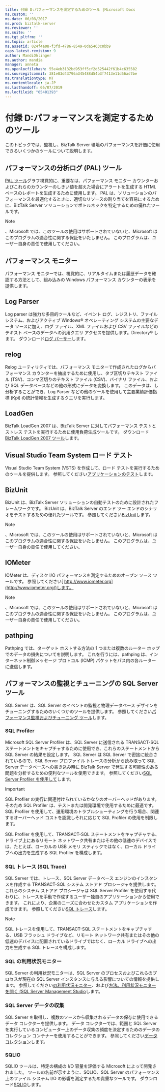 ```yaml
---
title: 付録 D:パフォーマンスを測定するためのツール |Microsoft Docs
ms.custom: ''
ms.date: 06/08/2017
ms.prod: biztalk-server
ms.reviewer: ''
ms.suite: ''
ms.tgt_pltfrm: ''
ms.topic: article
ms.assetid: 024f4a08-f3fd-4786-8549-0da5463c0bb9
caps.latest.revision: 9
author: MandiOhlinger
ms.author: mandia
manager: anneta
ms.openlocfilehash: 55e4eb3132bd953ff5cf2d525442f61b4c635582
ms.sourcegitcommit: 381e83d43796a345488d54b3f7413e11d56ad7be
ms.translationtype: MT
ms.contentlocale: ja-JP
ms.lasthandoff: 05/07/2019
ms.locfileid: "65401393"
---
```

# <a name="appendix-d-tools-for-measuring-performance"></a>付録 D:パフォーマンスを測定するためのツール
このトピックでは、監視し、BizTalk Server 環境のパフォーマンスを評価に使用できるいくつかのツールについて説明します。  
  
## <a name="performance-analysis-of-logs-pal-tool"></a>パフォーマンスの分析ログ (PAL) ツール  
 [PAL ツール](https://github.com/clinthuffman/PAL)グラフ視覚的に、重要なは、パフォーマンス モニター カウンターおよびこれらのカウンターのしきい値を超えた場合にアラートを生成する HTML ベースのレポートを生成するために使用します。 PAL は、ソリューションのパフォーマンスを最適化するときに、適切なリソースの割り当てを容易にするために、BizTalk Server ソリューションでボトルネックを特定するための優れたツールです。 
  
> [!NOTE]  
>  、Microsoft では、このツールの使用はサポートされていないと、Microsoft はこのプログラムの適合性に関する保証をいたしません。 このプログラムは、ユーザー自身の責任で使用してください。  
  
## <a name="performance-monitor"></a>パフォーマンス モニター  
 パフォーマンス モニターでは、視覚的に、リアルタイムまたは履歴データを確認する方法として、組み込みの Windows パフォーマンス カウンターの表示を提供します。  
  
## <a name="log-parser"></a>Log Parser  
 Log parser は強力な多目的ツールなど、イベント ログ、レジストリ、ファイル システム、およびアクティブ Windows® オペレーティング システムの主要なデータ ソースに加え、ログ ファイル、XML ファイルおよび CSV ファイルなどのテキスト ベースのデータへの汎用クエリ アクセスを提供します。Directory® します。 ダウンロード[ログ パーサー](https://www.microsoft.com/download/details.aspx?id=24659)します。
  
## <a name="relog"></a>relog  
 Relog ユーティリティでは、パフォーマンス モニターで作成されたログからパフォーマンス カウンターを抽出するために使用し、タブ区切りテキスト ファイル (TSV)、コンマ区切りのテキスト ファイル (CSV)、バイナリ ファイル、および SQL データベースなどの他の形式にデータを変換します。 このデータは、し分析することができ、Log Parser などの他のツールを使用して主要業績評価指標 (Kpi) の統計情報を生成するクエリを実行します。 
  
## <a name="loadgen"></a>LoadGen  
 BizTalk LoadGen 2007 は、BizTalk Server に対してパフォーマンス テストとストレス テストを実行するために使用負荷生成ツールです。 ダウンロード[BizTalk LoadGen 2007 ツール](https://www.microsoft.com/download/details.aspx?id=14925)します。
  
## <a name="visual-studio-team-system-load-testing"></a>Visual Studio Team System ロード テスト  
 Visual Studio Team System (VSTS) を作成して、ロード テストを実行するためのツールを提供します。 参照してください[アプリケーションのテスト](https://docs.microsoft.com/vsts/manual-test/overview)します。
  
## <a name="bizunit"></a>BizUnit  
 BizUnit は、BizTalk Server ソリューションの自動テストのために設計されたフレームワークです。 BizUnit は、BizTalk Server のエンド ツー エンドのシナリオをテストするための優れたツールです。 参照してください[BizUnit](https://github.com/BizUnit/BizUnit)します。
  
> [!NOTE]  
>  、Microsoft では、このツールの使用はサポートされていないと、Microsoft はこのプログラムの適合性に関する保証をいたしません。 このプログラムは、ユーザー自身の責任で使用してください。  
  
## <a name="iometer"></a>IOMeter  
 IOMeter は、ディスク I/O パフォーマンスを測定するためのオープン ソース ツールです。 参照してください[ http://www.iometer.org](http://www.iometer.org/)します。
  
> [!NOTE]  
>  、Microsoft では、このツールの使用はサポートされていないと、Microsoft はこのプログラムの適合性に関する保証をいたしません。 このプログラムは、ユーザー自身の責任で使用してください。  
  

## <a name="pathping"></a>pathping  
 Pathping では、ターゲット ホストする方法の 1 つまたは複数のルーター ホップでのデータの損失についてを説明します。 これを行うには、pathping は、インターネット制御メッセージ プロトコル (ICMP) パケットをパス内の各ルーターに送信します。 
  
## <a name="sql-server-tools-for-performance-monitoring-and-tuning"></a>パフォーマンスの監視とチューニングの SQL Server ツール  
SQL Server は、SQL Server のイベントの監視と物理データベース デザインをチューニングするためのいくつかのツールを提供します。 参照してください[パフォーマンス監視およびチューニング ツール](https://docs.microsoft.com/sql/relational-databases/performance/performance-monitoring-and-tuning-tools)します。 
  
### <a name="sql-profiler"></a>SQL Profiler  
 Microsoft SQL Server Profiler は、SQL Server に送信される TRANSACT-SQL ステートメントをキャプチャするために使用でき、これらのステートメントから SQL Server の結果を設定します。 SQL Server は SQL Server で密接に統合されているので、SQL Server プロファイル トレースの分析から読み取って SQL Server データベースへの書き込み時に BizTalk Server で発生する可能性のある問題を分析するための便利なツールを使用できます。 参照してください[SQL Server Profiler を使用して](https://docs.microsoft.com/sql/tools/sql-server-profiler/sql-server-profiler-templates-and-permissions)します。
  
> [!IMPORTANT]  
>  SQL Profiler の実行に関連付けられているかなりのオーバーヘッドがあります。 そのため SQL Profiler は、テストまたは開発環境で使用するために最適です。 SQL Profiler を使用して、運用環境のトラブルシューティングを行う場合、関連するオーバーヘッド コストを認識しそれに応じて SQL Profiler の使用を制限します。  
> 
>  SQL Profiler を使用して、TRANSACT-SQL ステートメントをキャプチャする、ドライブ上にあるリモート ネットワーク共有またはその他の低速のデバイスでは、たとえば、ローカルの USB メモリ スティックではなく、ローカル ドライブへの出力を生成する SQL Profiler を構成します。  
  
### <a name="sql-trace"></a>SQL トレース (SQL Trace)  
 SQL Server では、トレース、SQL Server データベース エンジンのインスタンスを作成する TRANSACT-SQL システム ストアド プロシージャを提供します。 これらのシステム ストアド プロシージャは SQL Server Profiler を使用する代わりに、トレースを手動で作成するユーザー独自のアプリケーションから使用できます。 これにより、企業のニーズに合わせたカスタム アプリケーションを作成できます。 参照してください[SQL トレース](https://docs.microsoft.com/sql/relational-databases/sql-trace/sql-trace)します。 
  
> [!NOTE]  
>  SQL トレースを使用して、TRANSACT-SQL ステートメントをキャプチャする、USB フラッシュ ドライブなど、リモート ネットワーク共有またはその他の低速のデバイスに配置されているドライブではなく、ローカル ドライブへの出力を生成する SQL トレースを構成します。  
  
### <a name="sql-activity-monitor"></a>SQL の利用状況モニター  
SQL Server の利用状況モニターは、SQL Server のプロセスおよびこれらのプロセスが現在の SQL Server インスタンスに与える影響についての情報を提供します。 参照してください[の利用状況モニター](https://docs.microsoft.com/sql/relational-databases/performance-monitor/activity-monitor)、および[方法。利用状況モニターを開く (SQL Server Management Studio](https://docs.microsoft.com/sql/relational-databases/performance-monitor/open-activity-monitor-sql-server-management-studio)します。 
  
### <a name="sql-server-data-collection"></a>SQL Server データの収集  
SQL Server を取得し、複数のソースから収集されるデータの保存に使用できるデータ コレクターを提供します。 データ コレクターでは、範囲と SQL Server を実行しているコンピューター上のデータ収集の頻度を決定するためのデータのコレクション コンテナーを使用することができます。 参照してください[データ コレクション](https://docs.microsoft.com/sql/relational-databases/data-collection/data-collection)します。
  
### <a name="sqlio"></a>SQLIO  
 SQLIO ツールは、特定の構成の I/O 容量を評価する Microsoft によって開発されました。 ツールの名前が示すように、SQLIO、SQL Server のパフォーマンス上のファイル システム I/O の影響を測定するため貴重なツールです。 ダウンロード[SQLIO](https://www.microsoft.com/download/details.aspx?id=20163)します。